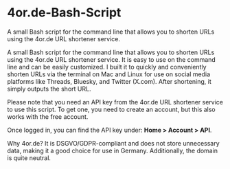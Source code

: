 # 4or.de-Bash-Script
A small Bash script for the command line that allows you to shorten URLs using the 4or.de URL shortener service.

A small Bash script for the command line that allows you to shorten URLs using the 4or.de URL shortener service.
It is easy to use on the command line and can be easily customized. I built it to quickly and conveniently shorten URLs via the terminal on Mac and Linux for use on social media platforms like Threads, Bluesky, and Twitter (X.com). After shortening, it simply outputs the short URL.

Please note that you need an API key from the 4or.de URL shortener service to use this script. To get one, you need to create an account, but this also works with the free account.

Once logged in, you can find the API key under: **Home > Account > API**.

Why 4or.de? It is DSGVO/GDPR-compliant and does not store unnecessary data, making it a good choice for use in Germany. Additionally, the domain is quite neutral.
